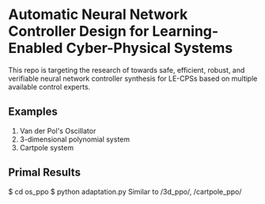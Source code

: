 # Automatic Neural Network Controller Design for Learning-Enabled Cyber-Physical Systems
This repo is targeting the research of towards safe, efficient, robust, and verifiable neural network controller synthesis for LE-CPSs based on multiple available control experts.  

## Examples
1. Van der Pol's Oscillator
2. 3-dimensional polynomial system 
3. Cartpole system

## Primal Results
$ cd os_ppo
$ python adaptation.py
Similar to /3d_ppo/, /cartpole_ppo/
<!-- ## ICCAD 2020: Energy-Efficient Control Adaptation With Safety Guarantees for Learning-Enabled Cyber-Physical Systems
The key code of our ICCAD 2020 paper is contained in this repo. Please check the ./os_ppo/ subfolder. 
1. The MATLAB code is used to compute the inner-approximation of robust invariant set for the synthsized robust neural network controller. 
2. The switching strategy learning process by Double DQN is also shown in the adaptation.py.   -->

<!-- ## Reference:
To cite this paper:
@INPROCEEDINGS{yixuan2020,
  title={Energy-Efficient Control Adaptation with Safety Guarantees for Learning-Enabled Cyber-Physical Systems},
  author={Wang, Yixuan and Huang, Chao and Zhu, Qi},
  booktitle={International Conference on Computer-Aided Design (ICCAD)},
  year={2020},
  doi={10.1145/3400302.3415676}
} -->
